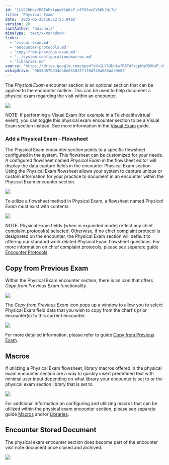 ```yaml
---
id: '1LVSJbbksfR6TAPzipWqYCWKsP_n5Td5vzCVhKhJWi7g'
title: 'Physical Exam'
date: '2025-06-25T16:22:55.040Z'
version: 20
lastAuthor: 'anichols'
mimeType: 'text/x-markdown'
links:
  - 'visual-exam.md'
  - 'encounter-protocols.md'
  - 'copy-from-previous-exam.md'
  - '../system-configuration/macros.md'
  - 'libraries.md'
source: 'https://drive.google.com/open?id=1LVSJbbksfR6TAPzipWqYCWKsP_n5Td5vzCVhKhJWi7g'
wikigdrive: '9b54d57b334ab6e65183ff1f8d720a685ad59e87'
---
```

The *Physical Exam* encounter section is an optional section that can be applied to the encounter outline.  This can be used to help document a physical exam regarding the visit within an encounter.

![](../physical-exam.assets/2fe2e44b335766ccef1217b98e99761f.png)

NOTE: If performing a Visual Exam (for example in a Telehealth/virtual event), you can toggle this physical exam encounter section to be a Visual Exam section instead.  See more information in the [Visual Exam](visual-exam.md) guide.

### Add a Physical Exam - Flowsheet

The Physical Exam encounter section points to a specific flowsheet configured in the system.  This flowsheet can be customized for your needs.  A configured flowsheet named *Physical Exam* in the flowsheet editor will display the data capture fields in the encounter Physical Exam section. Using the Physical Exam flowsheet allows your system to capture unique or custom information for your practice to document in an encounter within the Physical Exam encounter section.

![](../physical-exam.assets/dfefba550efa2370b8029963c8c266ff.png)

To utilize a flowsheet method in Physical Exam, a flowsheet named *Physical Exam* must exist with contents.

![](../physical-exam.assets/dce46207be842f40470e58afe5c591f5.png)

NOTE: Physical Exam fields (when in expanded mode) reflect any chief complaint protocol(s) selected.  Otherwise, if no chief complaint protocol is designated on the encounter, the Physical Exam section will default to offering our standard work related Physical Exam flowsheet questions.  For more information on chief complaint protocols, please see separate guide [Encounter Protocols](encounter-protocols.md).

## Copy from Previous Exam

Within the Physical Exam encounter section, there is an icon that offers *Copy from Previous Exam* functionality.

![](../physical-exam.assets/7627c8e403583fa4377117163b92162e.png)

The *Copy from Previous Exam* icon pops up a window to allow you to select Physical Exam field data that you wish to copy from the chart's prior encounter(s) to this current encounter.

![](../physical-exam.assets/145e51161fd12cabb7da26749ebb73f4.png)

For more detailed information, please refer to guide [Copy from Previous Exam](copy-from-previous-exam.md#copy-existing-visits).
## Macros

If utilizing a Physical Exam flowsheet, library macros offered in the physical exam encounter section are a way to quickly insert predefined text with minimal user input depending on what library your encounter is set to or the physical exam section library that is set to.

![](../physical-exam.assets/ab0b8121fa17fc62da1aead70f54ff60.png)

For additional information on configuring and utilizing macros that can be utilized within the physical exam encounter section, please see separate guide [Macros](../system-configuration/macros.md#properties-of-a-macro) and/or [Libraries](libraries.md).

## Encounter Stored Document

The physical exam encounter section does become part of the encounter visit note document once closed and archived.

![](../physical-exam.assets/ebaa1ba04d551d2f9ef03ad319919572.png)
